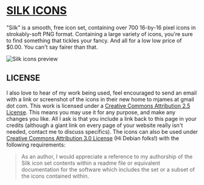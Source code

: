 # [SILK ICONS](http://www.famfamfam.com/lab/icons/silk/)

"Silk" is a smooth, free icon set, containing over 700 16-by-16 pixel icons in strokably-soft PNG format. Containing a large variety of icons, you're sure to find something that tickles your fancy. And all for a low low price of $0.00. You can't say fairer than that.


![Silk icons preview](http://www.famfamfam.com/lab/icons/silk/previews/index_abc.png)

## LICENSE

I also love to hear of my work being used, feel encouraged to send an email with a link or screenshot of the icons in their new home to mjames at gmail dot com. This work is licensed under a [Creative Commons Attribution 2.5 License](http://creativecommons.org/licenses/by/2.5/). This means you may use it for any purpose, and make any changes you like. All I ask is that you include a link back to this page in your credits (although a giant link on every page of your website really isn't needed, contact me to discuss specifics).
The icons can also be used under [Creative Commons Attribution 3.0 License](http://creativecommons.org/licenses/by/3.0/) (Hi Debian folks!) with the following requirements:

> As an author, I would appreciate a reference to my authorship of the Silk icon set contents within a readme file or equivalent documentation for the software which includes the set or a subset of the icons contained within.
